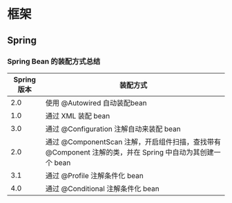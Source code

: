 # 框架

## Spring

### Spring Bean 的装配方式总结

Spring 版本 | 装配方式
-------- | -----
2.0  | 使用 @Autowired 自动装配bean
1.0 | 通过 XML 装配 bean
3.0  | 通过 @Configuration 注解自动来装配 bean
2.0  | 通过 @ComponentScan 注解，开启组件扫描，查找带有 @Component 注解的类，并在 Spring 中自动为其创建一个 bean
3.1  | 通过 @Profile 注解条件化 bean
4.0  | 通过 @Conditional 注解条件化 bean


